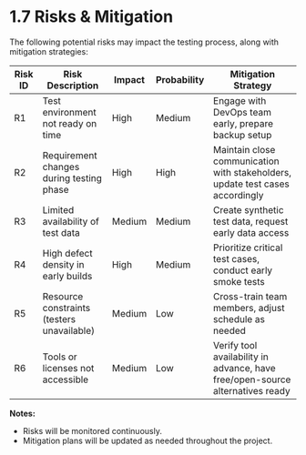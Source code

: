 # 1.7 Risks & Mitigation

The following potential risks may impact the testing process, along with mitigation strategies:

| Risk ID | Risk Description                              | Impact  | Probability | Mitigation Strategy                                   |
|---------|-----------------------------------------------|---------|-------------|-------------------------------------------------------|
| R1      | Test environment not ready on time            | High    | Medium      | Engage with DevOps team early, prepare backup setup   |
| R2      | Requirement changes during testing phase      | High    | High        | Maintain close communication with stakeholders, update test cases accordingly |
| R3      | Limited availability of test data             | Medium  | Medium      | Create synthetic test data, request early data access |
| R4      | High defect density in early builds           | High    | Medium      | Prioritize critical test cases, conduct early smoke tests |
| R5      | Resource constraints (testers unavailable)    | Medium  | Low         | Cross-train team members, adjust schedule as needed   |
| R6      | Tools or licenses not accessible              | Medium  | Low         | Verify tool availability in advance, have free/open-source alternatives ready |

**Notes:**
- Risks will be monitored continuously.  
- Mitigation plans will be updated as needed throughout the project.  
